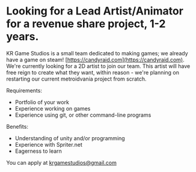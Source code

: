 Looking for a Lead Artist/Animator for a revenue share project, 1-2 years.
===

KR Game Studios is a small team dedicated to making games; we already have a game on steam! [https://candyraid.com](https://candyraid.com). We're currently looking for a 2D artist to join our team. This artist will have free reign to create what they want, within reason - we're planning on restarting our current metroidvania project from scratch.

Requirements:

* Portfolio of your work
* Experience working on games
* Experience using git, or other command-line programs

Benefits:

* Understanding of unity and/or programming
* Experience with Spriter.net
* Eagerness to learn

You can apply at [krgamestudios@gmail.com](mailto:krgamestudios@gmail.com)
